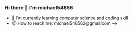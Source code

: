 ### Hi there 👋 I'm michael54856

- 🌱 I’m currently learning computer science and coding skill
- 📫 How to reach me: michael548562@gmail/com
-->
